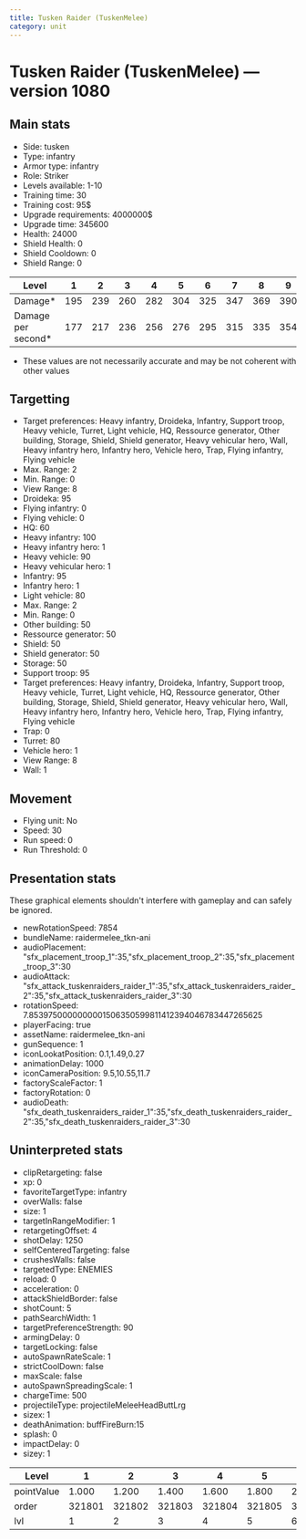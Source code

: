 ```yaml
---
title: Tusken Raider (TuskenMelee)
category: unit
---
```


# Tusken Raider (TuskenMelee) — version 1080

## Main stats

  * Side: tusken
  * Type: infantry
  * Armor type: infantry
  * Role: Striker
  * Levels available: 1-10
  * Training time: 30
  * Training cost: 95$
  * Upgrade requirements: 4000000$
  * Upgrade time: 345600
  * Health: 24000
  * Shield Health: 0
  * Shield Cooldown: 0
  * Shield Range: 0

|Level             |1  |2  |3  |4  |5  |6  |7  |8  |9  |10 |
|------------------|---|---|---|---|---|---|---|---|---|---|
|Damage*           |195|239|260|282|304|325|347|369|390|434|
|Damage per second*|177|217|236|256|276|295|315|335|354|394|

* These values are not necessarily accurate and may be not coherent with other values

## Targetting

  * Target preferences: Heavy infantry, Droideka, Infantry, Support troop, Heavy vehicle, Turret, Light vehicle, HQ, Ressource generator, Other building, Storage, Shield, Shield generator, Heavy vehicular hero, Wall, Heavy infantry hero, Infantry hero, Vehicle hero, Trap, Flying infantry, Flying vehicle
  * Max. Range: 2
  * Min. Range: 0
  * View Range: 8
  * Droideka: 95
  * Flying infantry: 0
  * Flying vehicle: 0
  * HQ: 60
  * Heavy infantry: 100
  * Heavy infantry hero: 1
  * Heavy vehicle: 90
  * Heavy vehicular hero: 1
  * Infantry: 95
  * Infantry hero: 1
  * Light vehicle: 80
  * Max. Range: 2
  * Min. Range: 0
  * Other building: 50
  * Ressource generator: 50
  * Shield: 50
  * Shield generator: 50
  * Storage: 50
  * Support troop: 95
  * Target preferences: Heavy infantry, Droideka, Infantry, Support troop, Heavy vehicle, Turret, Light vehicle, HQ, Ressource generator, Other building, Storage, Shield, Shield generator, Heavy vehicular hero, Wall, Heavy infantry hero, Infantry hero, Vehicle hero, Trap, Flying infantry, Flying vehicle
  * Trap: 0
  * Turret: 80
  * Vehicle hero: 1
  * View Range: 8
  * Wall: 1

## Movement

  * Flying unit: No
  * Speed: 30
  * Run speed: 0
  * Run Threshold: 0

## Presentation stats

These graphical elements shouldn't interfere with gameplay and can safely be ignored.

  * newRotationSpeed: 7854
  * bundleName: raidermelee_tkn-ani
  * audioPlacement: "sfx_placement_troop_1":35,"sfx_placement_troop_2":35,"sfx_placement_troop_3":30
  * audioAttack: "sfx_attack_tuskenraiders_raider_1":35,"sfx_attack_tuskenraiders_raider_2":35,"sfx_attack_tuskenraiders_raider_3":30
  * rotationSpeed: 7.8539750000000001506350599811412394046783447265625
  * playerFacing: true
  * assetName: raidermelee_tkn-ani
  * gunSequence: 1
  * iconLookatPosition: 0.1,1.49,0.27
  * animationDelay: 1000
  * iconCameraPosition: 9.5,10.55,11.7
  * factoryScaleFactor: 1
  * factoryRotation: 0
  * audioDeath: "sfx_death_tuskenraiders_raider_1":35,"sfx_death_tuskenraiders_raider_2":35,"sfx_death_tuskenraiders_raider_3":30

## Uninterpreted stats

  * clipRetargeting: false
  * xp: 0
  * favoriteTargetType: infantry
  * overWalls: false
  * size: 1
  * targetInRangeModifier: 1
  * retargetingOffset: 4
  * shotDelay: 1250
  * selfCenteredTargeting: false
  * crushesWalls: false
  * targetedType: ENEMIES
  * reload: 0
  * acceleration: 0
  * attackShieldBorder: false
  * shotCount: 5
  * pathSearchWidth: 1
  * targetPreferenceStrength: 90
  * armingDelay: 0
  * targetLocking: false
  * autoSpawnRateScale: 1
  * strictCoolDown: false
  * maxScale: false
  * autoSpawnSpreadingScale: 1
  * chargeTime: 500
  * projectileType: projectileMeleeHeadButtLrg
  * sizex: 1
  * deathAnimation: buffFireBurn:15
  * splash: 0
  * impactDelay: 0
  * sizey: 1

|Level     |1     |2     |3     |4     |5     |6     |7     |8     |9     |10    |
|----------|------|------|------|------|------|------|------|------|------|------|
|pointValue|1.000 |1.200 |1.400 |1.600 |1.800 |2.000 |2.200 |2.400 |2.600 |3.000 |
|order     |321801|321802|321803|321804|321805|321806|321807|321808|321809|321810|
|lvl       |1     |2     |3     |4     |5     |6     |7     |8     |9     |10    |

